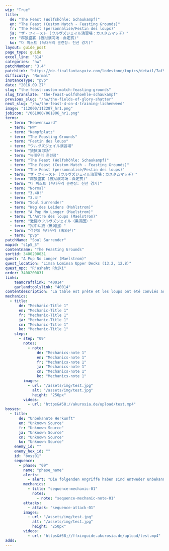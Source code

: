 ```yaml
---
wip: "True"
title:
  de: "The Feast (Wolfshöhle: Schaukampf)"
  en: "The Feast (Custom Match - Feasting Grounds)"
  fr: "The Feast (personnalisé/Festin des loups)"
  ja: "ザ・フィースト (ウルヴズジェイル演習場：カスタムマッチ）"
  cn: "群狼盛宴 (狼狱演习场：自定赛)"
  ko: "더 피스트 (늑대우리 훈련장: 친선 경기)"
layout: guide_post
page_type: guide
excel_line: "314"
categories: "hw"
patchNumber: "3.4"
patchLink: "https://de.finalfantasyxiv.com/lodestone/topics/detail/7af9ad2cc7db28ff042e273289f70c963b448bfa"
difficulty: "Normal"
instanceType: "pvp"
date: "2016.09.27"
slug: "the-feast-custom-match-feasting-grounds"
slug_translate: "the-feast-wolfshoehle-schaukampf"
previous_slug: "/hw/the-fields-of-glory-shatter"
next_slug: "/hw/the-feast-4-on-4-training-lichenweed"
image: "112000/112287_hr1.png"
jobicon: "/061000/061806_hr1.png"
terms:
  - term: "Heavensward"
  - term: "HW"
  - term: "Kampfplatz"
  - term: "The Feasting Grounds"
  - term: "Festin des loups"
  - term: "ウルヴズジェイル演習場"
  - term: "狼狱演习场"
  - term: "늑대우리 훈련장"
  - term: "The Feast (Wolfshöhle: Schaukampf)"
  - term: "The Feast (Custom Match - Feasting Grounds)"
  - term: "The Feast (personnalisé/Festin des loups)"
  - term: "ザ・フィースト (ウルヴズジェイル演習場：カスタムマッチ）"
  - term: "群狼盛宴 (狼狱演习场：自定赛)"
  - term: "더 피스트 (늑대우리 훈련장: 친선 경기)"
  - term: "Normal"
  - term: "3.40!"
  - term: "3.4!"
  - term: "Soul Surrender"
  - term: "Weg des Leidens (Mahlstrom)"
  - term: "A Pup No Longer (Maelstrom)"
  - term: "L'Antre des loups (Maelstrom)"
  - term: "激闘のウルヴズジェイル（黒渦団）"
  - term: "狱中斗狼（黑涡团）"
  - term: "격전의 늑대우리 (흑와단)"
  - term: "pvp"
patchName: "Soul Surrender"
mapid: "s1p5_5"
contentname: "The Feasting Grounds"
sortid: 3400200031
quest: "A Pup No Longer (Maelstrom)"
quest_location: "Limsa Lominsa Upper Decks (13.2, 12.8)"
quest_npc: "R'ashaht Rhiki"
order: 3400200031
links:
    teamcraftlink: "40014"
    garlandtoolslink: "40014"
contentdescription: "La table est prête et les loups ont été conviés au festin! Dévorerez-vous vos adversaires... ou serez-vous leur proie? Seules les bêtes les plus sauvages ont été invitées à ce banquet de chair et de sang. Alors acérez vos crocs et vos griffes et préparez-vous à vous repaître du cadavre de vos ennemis! Faites-en de la charpie, dépecez-les et érigez votre trône de chasseur avec leurs os!"
mechanics:
  - title:
      de: "Mechanic-Title 1"
      en: "Mechanic-Title 1"
      fr: "Mechanic-Title 1"
      ja: "Mechanic-Title 1"
      cn: "Mechanic-Title 1"
      ko: "Mechanic-Title 1"
    steps:
      - step: "09"
        notes:
          - note:
              de: "Mechanics-note 1"
              en: "Mechanics-note 1"
              fr: "Mechanics-note 1"
              ja: "Mechanics-note 1"
              cn: "Mechanics-note 1"
              ko: "Mechanics-note 1"
        images:
          - url: "/assets/img/test.jpg"
            alt: "/assets/img/test.jpg"
            height: "250px"
        videos:
          - url: "https&#58;//akurosia.de/upload/test.mp4"
bosses:
  - title:
      de: "Unbekannte Herkunft"
      en: "Unknown Source"
      fr: "Unknown Source"
      ja: "Unknown Source"
      cn: "Unknown Source"
      ko: "Unknown Source"
    enemy_id: ""
    enemy_hex_id: ""
    id: "boss01"
    sequence:
      - phase: "09"
        name: "phase_name"
        alerts:
          - alert: "Die folgenden Angriffe haben sind entweder unbekannt oder haben keine klare Herkunft"
        mechanics:
          - title: "sequence-mechanic-01"
            notes:
              - note: "sequence-mechanic-note-01"
        attacks:
          - attack: "sequence-attack-01"
        images:
          - url: "/assets/img/test.jpg"
            alt: "/assets/img/test.jpg"
            height: "250px"
        videos:
          - url: "https&#58;//ffxivguide.akurosia.de/upload/test.mp4"
adds:
---
```

